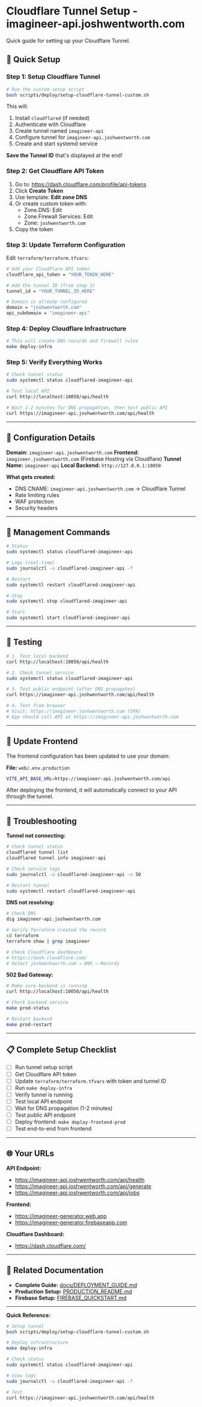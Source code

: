 # Cloudflare Tunnel Setup - imagineer-api.joshwentworth.com

Quick guide for setting up your Cloudflare Tunnel.

## 🚀 Quick Setup

### Step 1: Setup Cloudflare Tunnel

```bash
# Run the custom setup script
bash scripts/deploy/setup-cloudflare-tunnel-custom.sh
```

This will:
1. Install `cloudflared` (if needed)
2. Authenticate with Cloudflare
3. Create tunnel named `imagineer-api`
4. Configure tunnel for `imagineer-api.joshwentworth.com`
5. Create and start systemd service

**Save the Tunnel ID** that's displayed at the end!

### Step 2: Get Cloudflare API Token

1. Go to: https://dash.cloudflare.com/profile/api-tokens
2. Click **Create Token**
3. Use template: **Edit zone DNS**
4. Or create custom token with:
   - Zone.DNS: Edit
   - Zone.Firewall Services: Edit
   - Zone: `joshwentworth.com`
5. Copy the token

### Step 3: Update Terraform Configuration

Edit `terraform/terraform.tfvars`:

```bash
# Add your Cloudflare API token
cloudflare_api_token = "YOUR_TOKEN_HERE"

# Add the tunnel ID (from step 1)
tunnel_id = "YOUR_TUNNEL_ID_HERE"

# Domain is already configured
domain = "joshwentworth.com"
api_subdomain = "imagineer-api"
```

### Step 4: Deploy Cloudflare Infrastructure

```bash
# This will create DNS records and firewall rules
make deploy-infra
```

### Step 5: Verify Everything Works

```bash
# Check tunnel status
sudo systemctl status cloudflared-imagineer-api

# Test local API
curl http://localhost:10050/api/health

# Wait 1-2 minutes for DNS propagation, then test public API
curl https://imagineer-api.joshwentworth.com/api/health
```

---

## 🔧 Configuration Details

**Domain:** `imagineer-api.joshwentworth.com`
**Frontend:** `imagineer.joshwentworth.com` (Firebase Hosting via Cloudflare)
**Tunnel Name:** `imagineer-api`
**Local Backend:** `http://127.0.0.1:10050`

**What gets created:**
- DNS CNAME: `imagineer-api.joshwentworth.com` → Cloudflare Tunnel
- Rate limiting rules
- WAF protection
- Security headers

---

## 📝 Management Commands

```bash
# Status
sudo systemctl status cloudflared-imagineer-api

# Logs (real-time)
sudo journalctl -u cloudflared-imagineer-api -f

# Restart
sudo systemctl restart cloudflared-imagineer-api

# Stop
sudo systemctl stop cloudflared-imagineer-api

# Start
sudo systemctl start cloudflared-imagineer-api
```

---

## 🧪 Testing

```bash
# 1. Test local backend
curl http://localhost:10050/api/health

# 2. Check tunnel service
sudo systemctl status cloudflared-imagineer-api

# 3. Test public endpoint (after DNS propagates)
curl https://imagineer-api.joshwentworth.com/api/health

# 4. Test from browser
# Visit: https://imagineer.joshwentworth.com (SPA)
# App should call API at https://imagineer-api.joshwentworth.com
```

---

## 🔐 Update Frontend

The frontend configuration has been updated to use your domain:

**File:** `web/.env.production`
```bash
VITE_API_BASE_URL=https://imagineer-api.joshwentworth.com/api
```

After deploying the frontend, it will automatically connect to your API through the tunnel.

---

## 🐛 Troubleshooting

**Tunnel not connecting:**
```bash
# Check tunnel status
cloudflared tunnel list
cloudflared tunnel info imagineer-api

# Check service logs
sudo journalctl -u cloudflared-imagineer-api -n 50

# Restart tunnel
sudo systemctl restart cloudflared-imagineer-api
```

**DNS not resolving:**
```bash
# Check DNS
dig imagineer-api.joshwentworth.com

# Verify Terraform created the record
cd terraform
terraform show | grep imagineer

# Check Cloudflare dashboard
# https://dash.cloudflare.com/
# Select joshwentworth.com → DNS → Records
```

**502 Bad Gateway:**
```bash
# Make sure backend is running
curl http://localhost:10050/api/health

# Check backend service
make prod-status

# Restart backend
make prod-restart
```

---

## 📋 Complete Setup Checklist

- [ ] Run tunnel setup script
- [ ] Get Cloudflare API token
- [ ] Update `terraform/terraform.tfvars` with token and tunnel ID
- [ ] Run `make deploy-infra`
- [ ] Verify tunnel is running
- [ ] Test local API endpoint
- [ ] Wait for DNS propagation (1-2 minutes)
- [ ] Test public API endpoint
- [ ] Deploy frontend: `make deploy-frontend-prod`
- [ ] Test end-to-end from frontend

---

## 🌐 Your URLs

**API Endpoint:**
- https://imagineer-api.joshwentworth.com/api/health
- https://imagineer-api.joshwentworth.com/api/generate
- https://imagineer-api.joshwentworth.com/api/jobs

**Frontend:**
- https://imagineer-generator.web.app
- https://imagineer-generator.firebaseapp.com

**Cloudflare Dashboard:**
- https://dash.cloudflare.com/

---

## 🔗 Related Documentation

- **Complete Guide:** [docs/DEPLOYMENT_GUIDE.md](docs/DEPLOYMENT_GUIDE.md)
- **Production Setup:** [PRODUCTION_README.md](PRODUCTION_README.md)
- **Firebase Setup:** [FIREBASE_QUICKSTART.md](FIREBASE_QUICKSTART.md)

---

**Quick Reference:**

```bash
# Setup tunnel
bash scripts/deploy/setup-cloudflare-tunnel-custom.sh

# Deploy infrastructure
make deploy-infra

# Check status
sudo systemctl status cloudflared-imagineer-api

# View logs
sudo journalctl -u cloudflared-imagineer-api -f

# Test
curl https://imagineer-api.joshwentworth.com/api/health
```
